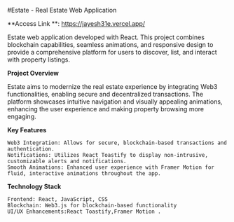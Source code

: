 #Estate - Real Estate Web Application

**Access Link **: https://jayesh31e.vercel.app/

Estate web application developed with React. This project combines blockchain capabilities, seamless animations, and responsive design to provide a comprehensive platform for users to discover, list, and interact with property listings.

**Project Overview**

Estate aims to modernize the real estate experience by integrating Web3 functionalities, enabling secure and decentralized transactions. The platform showcases intuitive navigation and visually appealing     animations, enhancing the user experience and making property browsing more engaging.

**Key Features**

    Web3 Integration: Allows for secure, blockchain-based transactions and authentication.
    Notifications: Utilizes React Toastify to display non-intrusive, customizable alerts and notifications.
    Smooth Animations: Enhanced user experience with Framer Motion for fluid, interactive animations throughout the app.

**Technology Stack**

    Frontend: React, JavaScript, CSS
    Blockchain: Web3.js for blockchain-based functionality
    UI/UX Enhancements:React Toastify,Framer Motion .
    




